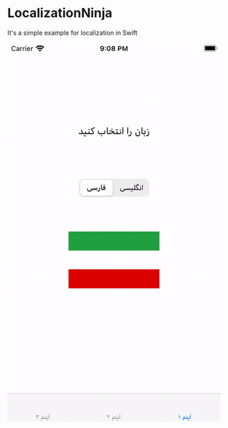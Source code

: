 # LocalizationNinja
It's a simple example for localization in Swift

![](https://github.com/HappyIosDeveloper/LocalizationNinja/blob/main/into.gif?raw=true)
